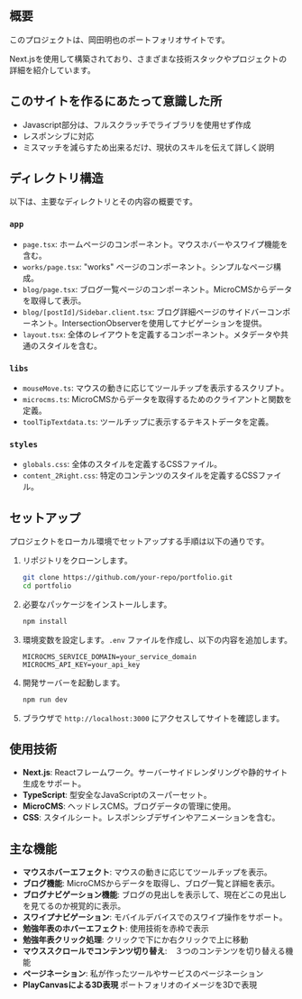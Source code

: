 ## 概要
このプロジェクトは、岡田明也のポートフォリオサイトです。

Next.jsを使用して構築されており、さまざまな技術スタックやプロジェクトの詳細を紹介しています。

## このサイトを作るにあたって意識した所
- Javascript部分は、フルスクラッチでライブラリを使用せず作成
- レスポンシブに対応
- ミスマッチを減らすため出来るだけ、現状のスキルを伝えて詳しく説明

## ディレクトリ構造
以下は、主要なディレクトリとその内容の概要です。

### `app`
- `page.tsx`: ホームページのコンポーネント。マウスホバーやスワイプ機能を含む。
- `works/page.tsx`: "works" ページのコンポーネント。シンプルなページ構成。
- `blog/page.tsx`: ブログ一覧ページのコンポーネント。MicroCMSからデータを取得して表示。
- `blog/[postId]/Sidebar.client.tsx`: ブログ詳細ページのサイドバーコンポーネント。IntersectionObserverを使用してナビゲーションを提供。
- `layout.tsx`: 全体のレイアウトを定義するコンポーネント。メタデータや共通のスタイルを含む。

### `libs`
- `mouseMove.ts`: マウスの動きに応じてツールチップを表示するスクリプト。
- `microcms.ts`: MicroCMSからデータを取得するためのクライアントと関数を定義。
- `toolTipTextdata.ts`: ツールチップに表示するテキストデータを定義。

### `styles`
- `globals.css`: 全体のスタイルを定義するCSSファイル。
- `content_2Right.css`: 特定のコンテンツのスタイルを定義するCSSファイル。

## セットアップ
プロジェクトをローカル環境でセットアップする手順は以下の通りです。

1. リポジトリをクローンします。
    ```bash
    git clone https://github.com/your-repo/portfolio.git
    cd portfolio
    ```

2. 必要なパッケージをインストールします。
    ```bash
    npm install
    ```

3. 環境変数を設定します。`.env` ファイルを作成し、以下の内容を追加します。
    ```
    MICROCMS_SERVICE_DOMAIN=your_service_domain
    MICROCMS_API_KEY=your_api_key
    ```

4. 開発サーバーを起動します。
    ```bash
    npm run dev
    ```

5. ブラウザで `http://localhost:3000` にアクセスしてサイトを確認します。

## 使用技術
- **Next.js**: Reactフレームワーク。サーバーサイドレンダリングや静的サイト生成をサポート。
- **TypeScript**: 型安全なJavaScriptのスーパーセット。
- **MicroCMS**: ヘッドレスCMS。ブログデータの管理に使用。
- **CSS**: スタイルシート。レスポンシブデザインやアニメーションを含む。

## 主な機能
- **マウスホバーエフェクト**: マウスの動きに応じてツールチップを表示。
- **ブログ機能**: MicroCMSからデータを取得し、ブログ一覧と詳細を表示。
- **ブログナビゲーション機能**: ブログの見出しを表示して、現在どこの見出しを見てるのか視覚的に表示。
- **スワイプナビゲーション**: モバイルデバイスでのスワイプ操作をサポート。
- **勉強年表のホバーエフェクト**: 使用技術を赤枠で表示
- **勉強年表クリック処理**: クリックで下にか右クリックで上に移動 
- **マウススクロールでコンテンツ切り替え**:　３つのコンテンツを切り替える機能
- **ページネーション**: 私が作ったツールやサービスのページネーション
- **PlayCanvasによる3D表現** ポートフォリオのイメージを3Dで表現

